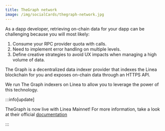 ```yaml
---
title: TheGraph network
image: /img/socialCards/thegraph-network.jpg
---
```


As a dapp developer, retrieving on-chain data for your dapp can be challenging because you will most likely:

1. Consume your RPC provider quota with calls.
2. Need to implement error handling on multiple levels.
3. Define creative strategies to avoid UX impacts when managing a high volume of data.

The Graph is a decentralized data indexer provider that indexes the Linea blockchain for you and exposes on-chain data through an HTTPS API.

We run The Graph indexers on Linea to allow you to leverage the power of this technology.

:::info[update]

TheGraph is now live with Linea Mainnet! For more information, take a look at their official [documentation](https://thegraph.com/docs/en/)

:::
